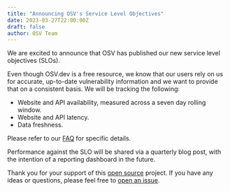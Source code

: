 ```yaml
---
title: "Announcing OSV's Service Level Objectives"
date: 2023-03-27T22:00:00Z
draft: false
author: OSV Team
---
```


We are excited to announce that OSV has published our new service level objectives (SLOs). 
<!--more-->

Even though OSV.dev is a free resource, we know that our users rely on us for accurate, up-to-date vulnerability information and we want to provide that on a consistent basis. We will be tracking the following:  

- Website and API availability, measured across a seven day rolling window.   
- Website and API latency.   
- Data freshness.  

Please refer to our [FAQ](https://google.github.io/osv.dev/faq/#what-are-osvs-service-level-objectives-slos) for specific details.  

Performance against the SLO will be shared via a quarterly blog post, with the intention of a reporting dashboard in the future.  

Thank you for your support of this [open source](https://github.com/google/osv.dev) project. If you have any ideas or questions, please feel free to [open an issue](https://github.com/google/osv.dev/issues/new).  
